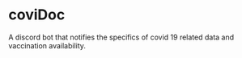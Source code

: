 # coviDoc
A discord bot that notifies the specifics of covid 19 related data and vaccination availability.
